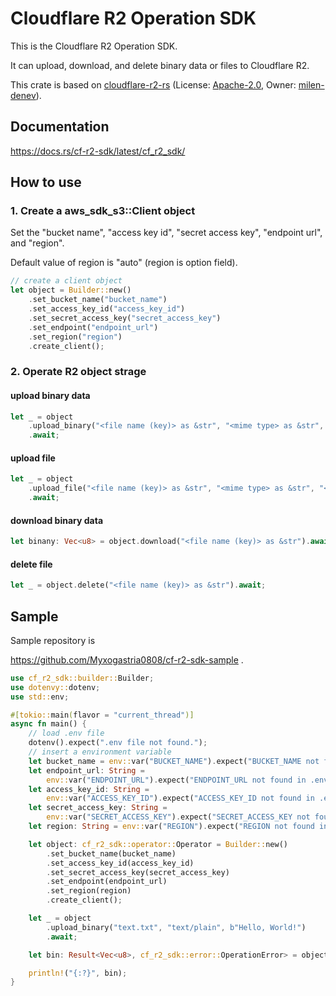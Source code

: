 # Cloudflare R2 Operation SDK

This is the Cloudflare R2 Operation SDK.

It can upload, download, and delete binary data or files to Cloudflare R2.

This crate is based on [cloudflare-r2-rs](https://crates.io/crates/cloudflare-r2-rs) (License: [Apache-2.0](https://choosealicense.com/licenses/apache-2.0/), Owner: [milen-denev](https://github.com/milen-denev)).

## Documentation

https://docs.rs/cf-r2-sdk/latest/cf_r2_sdk/

## How to use

### 1. Create a aws_sdk_s3::Client object

Set the "bucket name", "access key id", "secret access key", "endpoint url", and "region".

Default value of region is "auto" (region is option field).

```rust
// create a client object
let object = Builder::new()
    .set_bucket_name("bucket_name")
    .set_access_key_id("access_key_id")
    .set_secret_access_key("secret_access_key")
    .set_endpoint("endpoint_url")
    .set_region("region")
    .create_client();
```

### 2. Operate R2 object strage

#### upload binary data

```rust
let _ = object
    .upload_binary("<file name (key)> as &str", "<mime type> as &str", "<binary data> as &[u8]")
    .await;
```

#### upload file

```rust
let _ = object
    .upload_file("<file name (key)> as &str", "<mime type> as &str", "<file path> as &str")
    .await;
```

#### download binary data

```rust
let binany: Vec<u8> = object.download("<file name (key)> as &str").await;
```

#### delete file

```rust
let _ = object.delete("<file name (key)> as &str").await;
```

## Sample

Sample repository is

https://github.com/Myxogastria0808/cf-r2-sdk-sample .

```rust
use cf_r2_sdk::builder::Builder;
use dotenvy::dotenv;
use std::env;

#[tokio::main(flavor = "current_thread")]
async fn main() {
    // load .env file
    dotenv().expect(".env file not found.");
    // insert a environment variable
    let bucket_name = env::var("BUCKET_NAME").expect("BUCKET_NAME not found in .env file.");
    let endpoint_url: String =
        env::var("ENDPOINT_URL").expect("ENDPOINT_URL not found in .env file.");
    let access_key_id: String =
        env::var("ACCESS_KEY_ID").expect("ACCESS_KEY_ID not found in .env file.");
    let secret_access_key: String =
        env::var("SECRET_ACCESS_KEY").expect("SECRET_ACCESS_KEY not found in .env file.");
    let region: String = env::var("REGION").expect("REGION not found in .env file.");

    let object: cf_r2_sdk::operator::Operator = Builder::new()
        .set_bucket_name(bucket_name)
        .set_access_key_id(access_key_id)
        .set_secret_access_key(secret_access_key)
        .set_endpoint(endpoint_url)
        .set_region(region)
        .create_client();

    let _ = object
        .upload_binary("text.txt", "text/plain", b"Hello, World!")
        .await;

    let bin: Result<Vec<u8>, cf_r2_sdk::error::OperationError> = object.download("text.txt").await;

    println!("{:?}", bin);
}
```

